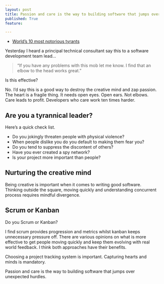 ```yaml
---
layout: post
title: Passion and care is the way to building software that jumps over unexpected hurdles.
published: True
feature: 

---
```


*   [World’s 10 most notorious tyrants](http://rt.com/news/world-most-notorious-tyrants/)

Yesterday I heard a principal technical consultant say this to a software development team lead…

> “If you have any problems with this mob let me know. I find that an elbow to the head works great.”

Is this effective?

No. I’d say this is a good way to destroy the creative mind and zap passion. The heart is a fragile thing. It needs open eyes. Open ears. Not elbows. Care leads to profit. Developers who care work ten times harder.

## Are you a tyrannical leader?

Here’s a quick check list.

*   Do you jokingly threaten people with physical violence?
*   When people dislike you do you default to making them fear you?
*   Do you tend to suppress the discontent of others?
*   Have you ever created a spy network?
*   Is your project more important than people?

## Nurturing the creative mind

Being creative is important when it comes to writing good software. Thinking outside the square, moving quickly and understanding concurrent process requires mindful divergence.

## Scrum or Kanban

Do you Scrum or Kanban?

I find scrum provides progression and metrics whilst kanban keeps unnecessary pressure off. There are various opinions on what is more effective to get people moving quickly and keep them evolving with real world feedback. I think both approaches have their benefits.

Choosing a project tracking system is important. Capturing hearts and minds is mandatory.

Passion and care is the way to building software that jumps over unexpected hurdles.